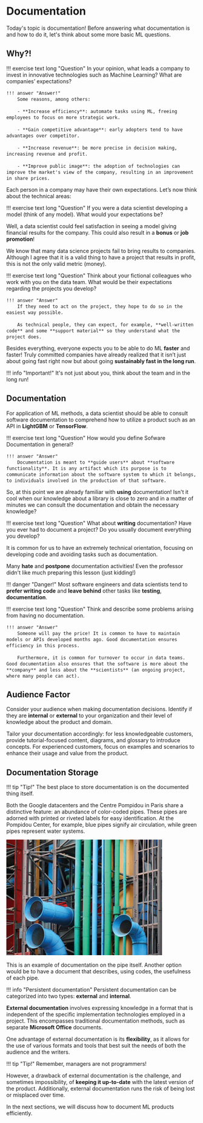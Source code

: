 # Documentation

Today's topic is documentation! Before answering what documentation is and how to do it, let's think about some more basic ML questions.

## Why?!

!!! exercise text long "Question"
    In your opinion, what leads a company to invest in innovative technologies such as Machine Learning? What are companies’ expectations?

    !!! answer "Answer!"
        Some reasons, among others:

        - **Increase efficiency**: automate tasks using ML, freeing employees to focus on more strategic work.

        - **Gain competitive advantage**: early adopters tend to have advantages over competitor.

        - **Increase revenue**: be more precise in decision making, increasing revenue and profit.

        - **Improve public image**: the adoption of technologies can improve the market's view of the company, resulting in an improvement in share prices.

Each person in a company may have their own expectations. Let’s now think about the technical areas:

!!! exercise text long "Question"
    If you were a data scientist developing a model (think of any model). What would your expectations be?

Well, a data scientist could feel satisfaction in seeing a model giving financial results for the company. This could also result in a **bonus** or **job promotion**!

We know that many data science projects fail to bring results to companies. Although I agree that it is a valid thing to have a project that results in profit, this is not the only valid metric (money).

!!! exercise text long "Question"
    Think about your fictional colleagues who work with you on the data team. What would be their expectations regarding the projects you develop?

    !!! answer "Answer"
        If they need to act on the project, they hope to do so in the easiest way possible.

        As technical people, they can expect, for example, **well-written code** and some **support material** so they understand what the project does.

Besides everything, everyone expects you to be able to do ML **faster** and faster! Truly committed companies have already realized that it isn’t just about going fast right now but about going **sustainably fast in the long run**.

!!! info "Important!"
    It's not just about you, think about the team and in the long run!

## Documentation

For application of ML methods, a data scientist should be able to consult software documentation to comprehend how to utilize a product such as an API in **LightGBM** or **TensorFlow**.

!!! exercise text long "Question"
    How would you define Sofware Documentation in general?

    !!! answer "Answer"
        Documentation is meant to **guide users** about **software functionality**. It is any artifact which its purpose is to communicate information about the software system to which it belongs, to individuals involved in the production of that software.

So, at this point we are already familiar with **using** documentation! Isn't it cool when our knowledge about a library is close to zero and in a matter of minutes we can consult the documentation and obtain the necessary knowledge?

!!! exercise text long "Question"
    What about **writing** documentation? Have you ever had to document a project? Do you usually document everything you develop?

It is common for us to have an extremely technical orientation, focusing on developing code and avoiding tasks such as documentation.

Many **hate** and **postpone** documentation activities! Even the professor didn't like much preparing this lesson (just kidding!)

!!! danger "Danger!"
    Most software engineers and data scientists tend to **prefer writing code** and **leave behind** other tasks like **testing**, **documentation**.

!!! exercise text long "Question"
    Think and describe some problems arising from having no documentation.

    !!! answer "Answer"
        Someone will pay the price! It is common to have to maintain models or APIs developed months ago. Good documentation ensures efficiency in this process.
        
        Furthermore, it is common for turnover to occur in data teams. Good documentation also ensures that the software is more about the **company** and less about the **scientists** (an ongoing project, where many people can act).

## Audience Factor

Consider your audience when making documentation decisions. Identify if they are **internal** or **external** to your organization and their level of knowledge about the product and domain.

Tailor your documentation accordingly: for less knowledgeable customers, provide tutorial-focused content, diagrams, and glossary to introduce concepts. For experienced customers, focus on examples and scenarios to enhance their usage and value from the product.

## Documentation Storage

!!! tip "Tip!"
    The best place to store documentation is on the documented thing itself.

Both the Google datacenters and the Centre Pompidou in Paris share a distinctive feature: an abundance of color-coded pipes. These pipes are adorned with printed or riveted labels for easy identification. At the Pompidou Center, for example, blue pipes signify air circulation, while green pipes represent water systems.

![](where_documentation.png)

This is an example of documentation on the pipe itself. Another option would be to have a document that describes, using codes, the usefulness of each pipe.

!!! info "Persistent documentation"
    Persistent documentation can be categorized into two types: **external** and **internal**.

**External documentation** involves expressing knowledge in a format that is independent of the specific implementation technologies employed in a project. This encompasses traditional documentation methods, such as separate **Microsoft Office** documents.

One advantage of external documentation is its **flexibility**, as it allows for the use of various formats and tools that best suit the needs of both the audience and the writers.

!!! tip "Tip!"
    Remember, managers are not programmers!

However, a drawback of external documentation is the challenge, and sometimes impossibility, of **keeping it up-to-date** with the latest version of the product. Additionally, external documentation runs the risk of being lost or misplaced over time.

In the next sections, we will discuss how to document ML products efficiently.